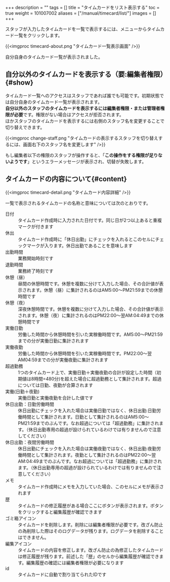 +++
description = ""
tags = []
title = "タイムカードをリスト表示する"
toc = true
weight = 101007002
aliases = ["/manual/timecard/list/"]
images = []
+++

スタッフが入力したタイムカードを一覧で表示するには、メニューからタイムカード一覧をクリックします。

{{<imgproc timecard-about.png "タイムカード一覧表示画面" />}}

自分自身のタイムカード一覧が表示されました。

## 自分以外のタイムカードを表示する（要:編集者権限）{#show}

タイムカード一覧へのアクセスはスタッフであれば誰でも可能です。初期状態では自分自身のタイムカード一覧が表示されます。  
**自分以外のスタッフのタイムカードを表示するには編集者権限・または管理者権限が必要**です。権限がない場合はアクセスが拒否されます。  
ほかスタッフのタイムカードを表示するには右側のスタッフ名を変更することで切り替えできます。

{{<imgproc change-staff.png "タイムカードの表示するスタッフを切り替えするには、画面右下のスタッフ名を変更します" />}}

もし編集者以下の権限のスタッフが操作すると、「**この操作をする権限が足りないようです**」というエラーメッセージが表示され、切替が失敗します。

## タイムカードの内容について{#content}

{{<imgproc timecard-detail.png "タイムカード内容詳細" />}}

一覧で表示されるタイムカードの名称と意味については次のとおりです。

<dl class="basic">
  <dt>日付</dt>
  <dd>タイムカード作成時に入力された日付です。同じ日が2つ以上あると重複マークが付きます</dd>
  <dt>休出</dt>
  <dd>タイムカード作成時に「休日出勤」にチェックを入れるとこのセルにチェックマークが入ります。休日出勤であることを意味します</dd>
  <dt>出勤時間</dt>
  <dd>業務開始時刻です</dd>
  <dt>退勤時間</dt>
  <dd>業務終了時刻です</dd>
  <dt>休憩（昼）</dt>
  <dd>昼間の休憩時間です。休憩を複数に分けて入力した場合、その合計値が表示されます。休憩（昼）に集計されるのはAM5:00〜PM21:59までの休憩時間です</dd>
  <dt>休憩（夜）</dt>
  <dd>深夜休憩時間です。休憩を複数に分けて入力した場合、その合計値が表示されます。休憩（夜）に集計されるのはPM22:00〜翌AM:04:49までの休憩時間です</dd>
  <dt>実働日勤</dt>
  <dd>労働した時間から休憩時間を引いた実稼働時間です。AM5:00〜PM21:59までの分が実働日勤に集計されます</dd>
  <dt>実働夜勤</dt>
  <dd>労働した時間から休憩時間を引いた実稼働時間です。PM22:00〜翌AM04:59までの分が実働夜勤に集計されます</dd>
  <dt>超過勤務</dt>
  <dd>1つのタイムカード上で、実働日勤＋実働夜勤の合計が設定した時間（初期値は8時間=480分)を超えた場合に超過勤務として集計されます。超過については日勤、夜勤が合算されます</dd>
  <dt>実働(日勤＋夜勤)</dt>
  <dd>実働日勤と実働夜勤を合計した値です</dd>
  <dt>休日出勤：日勤労働時間</dt>
  <dd>休日出勤にチェックを入れた場合は実働日勤ではなく、休日出勤:日勤労働時間として集計されます。日勤として集計されるのはAM5:00〜PM21:59までのぶんです。なお超過については「超過勤務」に集計されます。（休日出勤専用の超過が設けられているわけでは有りませんので注意してください）</dd>
  <dt>休日出勤：夜間労働時間</dt>
  <dd>休日出勤にチェックを入れた場合は実働夜勤ではなく、休日出勤:夜勤労働時間として集計されます。夜勤として集計されるのはPM22:00〜翌AM:04:49までのぶんです。なお超過については「超過勤務」に集計されます。（休日出勤専用の超過が設けられているわけでは有りませんので注意してください）</dd>
  <dt>メモ</dt>
  <dd>タイムカード作成時にメモを入力していた場合、このセルにメモが表示されます</dd>
  <dt>歴</dt>
  <dd>タイムカードの修正履歴がある場合ここにボタンが表示されます。ボタンをクリックすると編集履歴が確認できます</dd>
  <dt>ゴミ箱アイコン</dt>
  <dd>タイムカードを削除します。削除には編集者権限が必要です。改ざん防止の為削除した際はそのログデータが残ります。ログデータを削除することはできません。</dd>
  <dt>編集アイコン</dt>
  <dd>タイムカードの内容を修正します。改ざん防止の為修正したタイムカードは修正履歴が残ります。前述した「歴」のセルから編集履歴が確認できます。編集履歴の確認には編集者権限が必要になります</dd>
  <dt>id</dt>
  <dd>タイムカードに自動で割り当てられたIDです</dd>
</dl>

